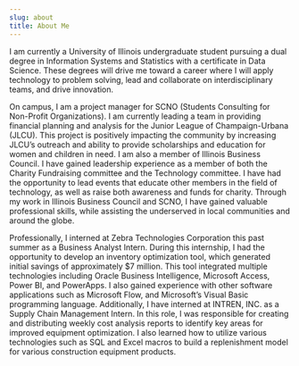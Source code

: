 ```yaml
---
slug: about
title: About Me
---
```


I am currently a University of Illinois undergraduate student pursuing a dual degree in Information Systems and Statistics with a certificate in Data Science. These degrees will drive me toward a career where I will apply technology to problem solving, lead and collaborate on interdisciplinary teams, and drive innovation.

On campus, I am a project manager for SCNO (Students Consulting for Non-Profit Organizations). I am currently leading a team in providing financial planning and analysis for the Junior League of Champaign-Urbana (JLCU). This project is positively impacting the community by increasing JLCU’s outreach and ability to provide scholarships and education for women and children in need. I am also a member of Illinois Business Council. I have gained leadership experience as a member of both the Charity Fundraising committee and the Technology committee. I have had the opportunity to lead events that educate other members in the field of technology, as well as raise both awareness and funds for charity. 
Through my work in Illinois Business Council and SCNO, I have gained valuable professional skills, while assisting the underserved in local communities and around the globe.

Professionally, I interned at Zebra Technologies Corporation this past summer as a Business Analyst Intern. During this internship, I had the opportunity to develop an inventory optimization tool, which generated initial savings of approximately $7 million. This tool integrated multiple technologies including Oracle Business Intelligence, Microsoft Access, Power BI, and PowerApps. I also gained experience with other software applications such as Microsoft Flow, and Microsoft’s Visual Basic programming language. Additionally, I have interned at INTREN, INC. as a Supply Chain Management Intern. In this role, I was responsible for creating and distributing weekly cost analysis reports to identify key areas for improved equipment optimization. I also learned how to utilize various technologies such as SQL and Excel macros to build a replenishment model for various construction equipment products. 